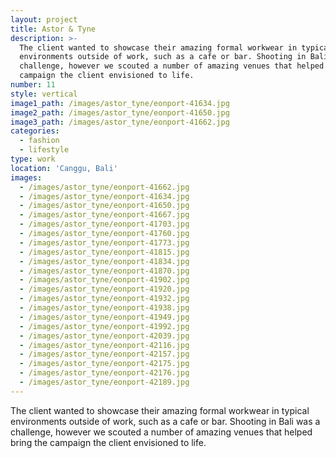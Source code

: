 ```yaml
---
layout: project
title: Astor & Tyne
description: >-
  The client wanted to showcase their amazing formal workwear in typical
  environments outside of work, such as a cafe or bar. Shooting in Bali was a
  challenge, however we scouted a number of amazing venues that helped bring the
  campaign the client envisioned to life.
number: 11
style: vertical
image1_path: /images/astor_tyne/eonport-41634.jpg
image2_path: /images/astor_tyne/eonport-41650.jpg
image3_path: /images/astor_tyne/eonport-41662.jpg
categories:
  - fashion
  - lifestyle
type: work
location: 'Canggu, Bali'
images:
  - /images/astor_tyne/eonport-41662.jpg
  - /images/astor_tyne/eonport-41634.jpg
  - /images/astor_tyne/eonport-41650.jpg
  - /images/astor_tyne/eonport-41667.jpg
  - /images/astor_tyne/eonport-41703.jpg
  - /images/astor_tyne/eonport-41760.jpg
  - /images/astor_tyne/eonport-41773.jpg
  - /images/astor_tyne/eonport-41815.jpg
  - /images/astor_tyne/eonport-41834.jpg
  - /images/astor_tyne/eonport-41870.jpg
  - /images/astor_tyne/eonport-41902.jpg
  - /images/astor_tyne/eonport-41920.jpg
  - /images/astor_tyne/eonport-41932.jpg
  - /images/astor_tyne/eonport-41938.jpg
  - /images/astor_tyne/eonport-41949.jpg
  - /images/astor_tyne/eonport-41992.jpg
  - /images/astor_tyne/eonport-42039.jpg
  - /images/astor_tyne/eonport-42116.jpg
  - /images/astor_tyne/eonport-42157.jpg
  - /images/astor_tyne/eonport-42175.jpg
  - /images/astor_tyne/eonport-42176.jpg
  - /images/astor_tyne/eonport-42189.jpg
---
```


The client wanted to showcase their amazing formal workwear in typical environments outside of work, such as a cafe or bar. Shooting in Bali was a challenge, however we scouted a number of amazing venues that helped bring the campaign the client envisioned to life.
